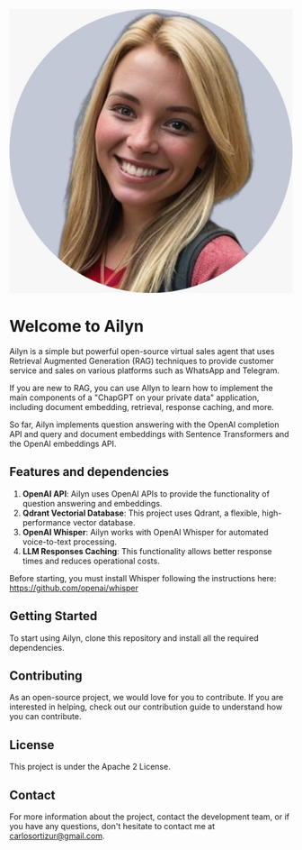 ![Ailyn](./images/ailyn-pic.png)


# Welcome to Ailyn

Ailyn is a simple but powerful open-source virtual sales agent that uses Retrieval Augmented Generation (RAG) techniques to provide customer service and sales on various platforms such as WhatsApp and Telegram.

If you are new to RAG, you can use AIlyn to learn how to implement the main components 
of a "ChapGPT on your private data" application, including document embedding, retrieval,
response caching, and more.

So far, Ailyn implements question answering with the OpenAI completion API and query and document embeddings with Sentence Transformers and the OpenAI embeddings API.

## Features and dependencies

1. **OpenAI API**: Ailyn uses OpenAI APIs to provide the functionality of question answering and embeddings.
2. **Qdrant Vectorial Database**: This project uses Qdrant, a flexible, high-performance vector database.
3. **OpenAI Whisper**: Ailyn works with OpenAI Whisper for automated voice-to-text processing.
4. **LLM Responses Caching**: This functionality allows better response times and reduces operational costs.

Before starting, you must install Whisper following the instructions here: https://github.com/openai/whisper
   
## Getting Started

To start using Ailyn, clone this repository and install all the required dependencies.

## Contributing

As an open-source project, we would love for you to contribute. If you are interested in helping, check out our contribution guide to understand how you can contribute.

## License 

This project is under the Apache 2 License.

## Contact

For more information about the project, contact the development team, or if you have any questions, don't hesitate to contact me at carlosortizur@gmail.com.